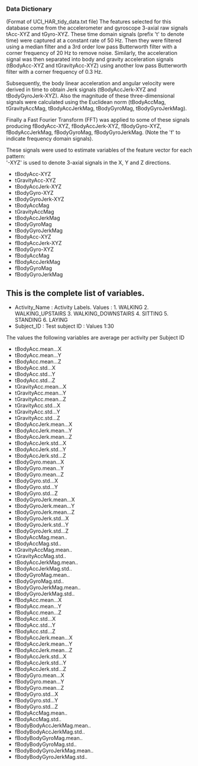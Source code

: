 ### Data Dictionary
(Format of UCI_HAR_tidy_data.txt file)
The features selected for this database come from the accelerometer and gyroscope 3-axial raw signals tAcc-XYZ and tGyro-XYZ. These time domain signals (prefix 't' to denote time) were captured at a constant rate of 50 Hz. Then they were filtered using a median filter and a 3rd order low pass Butterworth filter with a corner frequency of 20 Hz to remove noise. Similarly, the acceleration signal was then separated into body and gravity acceleration signals (tBodyAcc-XYZ and tGravityAcc-XYZ) using another low pass Butterworth filter with a corner frequency of 0.3 Hz.

Subsequently, the body linear acceleration and angular velocity were derived in time to obtain Jerk signals (tBodyAccJerk-XYZ and tBodyGyroJerk-XYZ). Also the magnitude of these three-dimensional signals were calculated using the Euclidean norm (tBodyAccMag, tGravityAccMag, tBodyAccJerkMag, tBodyGyroMag, tBodyGyroJerkMag).

Finally a Fast Fourier Transform (FFT) was applied to some of these signals producing fBodyAcc-XYZ, fBodyAccJerk-XYZ, fBodyGyro-XYZ, fBodyAccJerkMag, fBodyGyroMag, fBodyGyroJerkMag. (Note the 'f' to indicate frequency domain signals).

These signals were used to estimate variables of the feature vector for each pattern:  
'-XYZ' is used to denote 3-axial signals in the X, Y and Z directions.

- tBodyAcc-XYZ
- tGravityAcc-XYZ
- tBodyAccJerk-XYZ
- tBodyGyro-XYZ
- tBodyGyroJerk-XYZ
- tBodyAccMag
- tGravityAccMag
- tBodyAccJerkMag
- tBodyGyroMag
- tBodyGyroJerkMag
- fBodyAcc-XYZ
- fBodyAccJerk-XYZ
- fBodyGyro-XYZ
- fBodyAccMag
- fBodyAccJerkMag
- fBodyGyroMag
- fBodyGyroJerkMag
  
## This is the complete list of variables.

- Activity_Name	: Activity Labels. Values :
                1. WALKING 
                2. WALKING_UPSTAIRS 
                3. WALKING_DOWNSTAIRS 
                4. SITTING 
                5. STANDING 
                6. LAYING 
- Subject_ID : Test subject ID : Values 1:30

The values the following variables are average per activity per Subject ID
- tBodyAcc.mean...X	
- tBodyAcc.mean...Y	
- tBodyAcc.mean...Z	
- tBodyAcc.std...X	
- tBodyAcc.std...Y	
- tBodyAcc.std...Z	
- tGravityAcc.mean...X	
- tGravityAcc.mean...Y	
- tGravityAcc.mean...Z	
- tGravityAcc.std...X	
- tGravityAcc.std...Y	
- tGravityAcc.std...Z	
- tBodyAccJerk.mean...X	
- tBodyAccJerk.mean...Y	
- tBodyAccJerk.mean...Z	
- tBodyAccJerk.std...X	
- tBodyAccJerk.std...Y	
- tBodyAccJerk.std...Z	
- tBodyGyro.mean...X	
- tBodyGyro.mean...Y	
- tBodyGyro.mean...Z	
- tBodyGyro.std...X	
- tBodyGyro.std...Y	
- tBodyGyro.std...Z	
- tBodyGyroJerk.mean...X	
- tBodyGyroJerk.mean...Y	
- tBodyGyroJerk.mean...Z	
- tBodyGyroJerk.std...X	
- tBodyGyroJerk.std...Y	
- tBodyGyroJerk.std...Z	
- tBodyAccMag.mean..	
- tBodyAccMag.std..	
- tGravityAccMag.mean..	
- tGravityAccMag.std..	
- tBodyAccJerkMag.mean..	
- tBodyAccJerkMag.std..	
- tBodyGyroMag.mean..	
- tBodyGyroMag.std..	
- tBodyGyroJerkMag.mean..	
- tBodyGyroJerkMag.std..	
- fBodyAcc.mean...X	
- fBodyAcc.mean...Y	
- fBodyAcc.mean...Z	
- fBodyAcc.std...X	
- fBodyAcc.std...Y	
- fBodyAcc.std...Z	
- fBodyAccJerk.mean...X	
- fBodyAccJerk.mean...Y	
- fBodyAccJerk.mean...Z	
- fBodyAccJerk.std...X	
- fBodyAccJerk.std...Y	
- fBodyAccJerk.std...Z	
- fBodyGyro.mean...X	
- fBodyGyro.mean...Y	
- fBodyGyro.mean...Z	
- fBodyGyro.std...X	
- fBodyGyro.std...Y	
- fBodyGyro.std...Z	
- fBodyAccMag.mean..	
- fBodyAccMag.std..	
- fBodyBodyAccJerkMag.mean..	
- fBodyBodyAccJerkMag.std..	
- fBodyBodyGyroMag.mean..	
- fBodyBodyGyroMag.std..	
- fBodyBodyGyroJerkMag.mean..	
- fBodyBodyGyroJerkMag.std..
